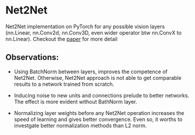 # Net2Net
Net2Net implementation on PyTorch for any possible vision layers (nn.Linear, nn.Conv2d, nn.Conv3D, even wider operator btw nn.ConvX to nn.Linear).
Checkout the [paper](https://arxiv.org/abs/1511.05641:) for more detail

## Observations:

- Using BatchNorm between layers, improves the competence of Net2Net. Otherwise, Net2Net approach is not able to get
comparable results to a network trained from scratch.

- Inducing noise to new units and connections prelude to better networks. The effect is more evident without BathNorm layer.

- Normalizing layer weights before any Net2Net operation increases the speed of learning and gives better convergence. Even so, it worths to investgate better normalization methods than L2 norm.

